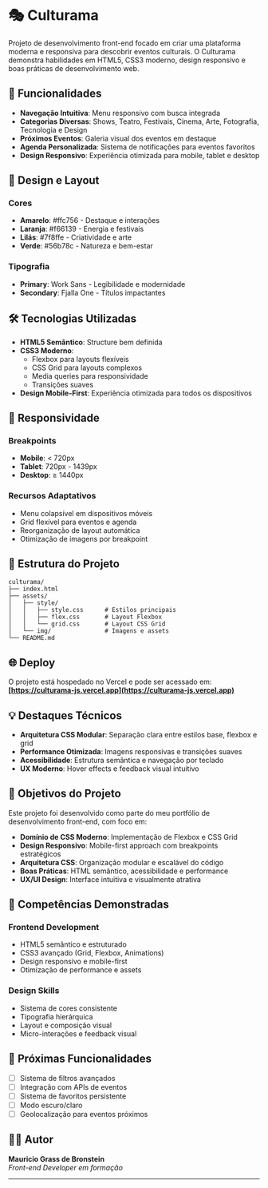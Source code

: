 # 🎭 Culturama

Projeto de desenvolvimento front-end focado em criar uma plataforma moderna e responsiva para descobrir eventos culturais. O Culturama demonstra habilidades em HTML5, CSS3 moderno, design responsivo e boas práticas de desenvolvimento web.

## 🌟 Funcionalidades

- **Navegação Intuitiva**: Menu responsivo com busca integrada
- **Categorias Diversas**: Shows, Teatro, Festivais, Cinema, Arte, Fotografia, Tecnologia e Design
- **Próximos Eventos**: Galeria visual dos eventos em destaque
- **Agenda Personalizada**: Sistema de notificações para eventos favoritos
- **Design Responsivo**: Experiência otimizada para mobile, tablet e desktop

## 🎨 Design e Layout

### Cores
- **Amarelo**: #ffc756 - Destaque e interações
- **Laranja**: #f66139 - Energia e festivais
- **Lilás**: #7f8ffe - Criatividade e arte
- **Verde**: #56b78c - Natureza e bem-estar

### Tipografia
- **Primary**: Work Sans - Legibilidade e modernidade
- **Secondary**: Fjalla One - Títulos impactantes

## 🛠️ Tecnologias Utilizadas

- **HTML5 Semântico**: Structure bem definida
- **CSS3 Moderno**: 
  - Flexbox para layouts flexíveis
  - CSS Grid para layouts complexos
  - Media queries para responsividade
  - Transições suaves
- **Design Mobile-First**: Experiência otimizada para todos os dispositivos

## 📱 Responsividade

### Breakpoints
- **Mobile**: < 720px
- **Tablet**: 720px - 1439px  
- **Desktop**: ≥ 1440px

### Recursos Adaptativos
- Menu colapsível em dispositivos móveis
- Grid flexível para eventos e agenda
- Reorganização de layout automática
- Otimização de imagens por breakpoint

## 🚀 Estrutura do Projeto

```
culturama/
├── index.html
├── assets/
│   ├── style/
│   │   ├── style.css      # Estilos principais
│   │   ├── flex.css       # Layout Flexbox
│   │   └── grid.css       # Layout CSS Grid
│   └── img/               # Imagens e assets
└── README.md
```

## 🌐 Deploy

O projeto está hospedado no Vercel e pode ser acessado em:
**[https://culturama-js.vercel.app](https://culturama-js.vercel.app)**

## 💡 Destaques Técnicos

- **Arquitetura CSS Modular**: Separação clara entre estilos base, flexbox e grid
- **Performance Otimizada**: Imagens responsivas e transições suaves
- **Acessibilidade**: Estrutura semântica e navegação por teclado
- **UX Moderno**: Hover effects e feedback visual intuitivo

## 🎯 Objetivos do Projeto

Este projeto foi desenvolvido como parte do meu portfólio de desenvolvimento front-end, com foco em:

- **Domínio de CSS Moderno**: Implementação de Flexbox e CSS Grid
- **Design Responsivo**: Mobile-first approach com breakpoints estratégicos
- **Arquitetura CSS**: Organização modular e escalável do código
- **Boas Práticas**: HTML semântico, acessibilidade e performance
- **UX/UI Design**: Interface intuitiva e visualmente atrativa

## 🚀 Competências Demonstradas

### Frontend Development
- HTML5 semântico e estruturado
- CSS3 avançado (Grid, Flexbox, Animations)
- Design responsivo e mobile-first
- Otimização de performance e assets

### Design Skills
- Sistema de cores consistente
- Tipografia hierárquica
- Layout e composição visual
- Micro-interações e feedback visual

## 🎯 Próximas Funcionalidades

- [ ] Sistema de filtros avançados
- [ ] Integração com APIs de eventos
- [ ] Sistema de favoritos persistente
- [ ] Modo escuro/claro
- [ ] Geolocalização para eventos próximos

## 👨‍💻 Autor

**Mauricio Grass de Bronstein**  
*Front-end Developer em formação*

---

